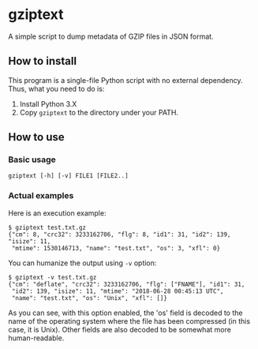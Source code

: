 gziptext
========

A simple script to dump metadata of GZIP files in JSON format.

How to install
--------------

This program is a single-file Python script with no external dependency. Thus,
what you need to do is:

 1. Install Python 3.X
 2. Copy `gziptext` to the directory under your PATH.

How to use
----------

### Basic usage

    gziptext [-h] [-v] FILE1 [FILE2..]

### Actual examples

Here is an execution example:

    $ gziptext test.txt.gz
    {"cm": 8, "crc32": 3233162706, "flg": 8, "id1": 31, "id2": 139, "isize": 11,
     "mtime": 1530146713, "name": "test.txt", "os": 3, "xfl": 0}

You can humanize the output using `-v` option:

    $ gziptext -v test.txt.gz
    {"cm": "deflate", "crc32": 3233162706, "flg": ["FNAME"], "id1": 31,
     "id2": 139, "isize": 11, "mtime": "2018-06-28 00:45:13 UTC",
     "name": "test.txt", "os": "Unix", "xfl": []}

As you can see, with this option enabled,  the 'os' field is decoded to the
name of the operating system where the file has been compressed (in this case,
it is Unix). Other fields are also decoded to be somewhat more human-readable.

